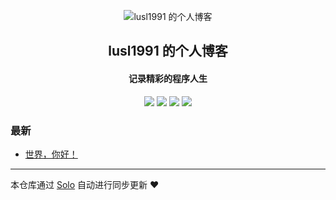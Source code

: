<p align="center"><img alt="lusl1991 的个人博客" src="https://static.b3log.org/images/brand/solo-32.png"></p><h2 align="center">
lusl1991 的个人博客
</h2>

<h4 align="center">记录精彩的程序人生</h4>
<p align="center"><a title="lusl1991 的个人博客" target="_blank" href="https://github.com/lusl1991/solo-blog"><img src="https://img.shields.io/github/last-commit/lusl1991/solo-blog.svg?style=flat-square&color=FF9900"></a>
<a title="GitHub repo size in bytes" target="_blank" href="https://github.com/lusl1991/solo-blog"><img src="https://img.shields.io/github/repo-size/lusl1991/solo-blog.svg?style=flat-square"></a>
<a title="Solo Version" target="_blank" href="https://github.com/b3log/solo/releases"><img src="https://img.shields.io/badge/solo-3.6.4-f1e05a.svg?style=flat-square&color=blueviolet"></a>
<a title="Hits" target="_blank" href="https://github.com/b3log/hits"><img src="https://hits.b3log.org/lusl1991/solo-blog.svg"></a></p>

### 最新

* [世界，你好！](http://auth.lusl1991.cn/solo-v3.6.4/hello-solo)



---

本仓库通过 [Solo](https://github.com/b3log/solo) 自动进行同步更新 ❤️ 
